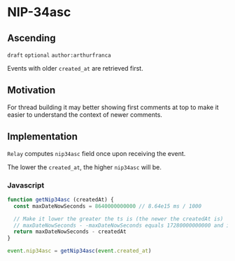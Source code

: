 NIP-34asc
=========

Ascending
---------

`draft` `optional` `author:arthurfranca`

Events with older `created_at` are retrieved first.

## Motivation

For thread building it may better showing first comments at top to make it easier to understand
the context of newer comments.

## Implementation

`Relay` computes `nip34asc` field once upon receiving the event.

The lower the `created_at`, the higher `nip34asc` will be.

### Javascript

```js
function getNip34asc (createdAt) {
  const maxDateNowSeconds = 8640000000000 // 8.64e15 ms / 1000

  // Make it lower the greater the ts is (the newer the createdAt is)
  // maxDateNowSeconds - -maxDateNowSeconds equals 17280000000000 and is lower than Number.MAX_SAFE_INTEGER
  return maxDateNowSeconds - createdAt
}

event.nip34asc = getNip34asc(event.created_at)
```
